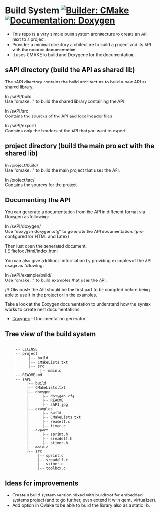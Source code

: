 # Build System [![Builder: CMake](https://img.shields.io/badge/Builder-CMake-brightgreen.svg)](https://cmake.org/) [![Documentation: Doxygen](https://img.shields.io/badge/Documentation-Doxygen-brightgreen.svg)](http://www.stack.nl/~dimitri/doxygen/index.html)

- This repo is a very simple build system architecture to create an API next to a project.   
- Provides a minimal directory architecture to build a project and its API with the needed documentation.    
- It uses CMAKE to build and Doxygene for the documentation.   

## sAPI directory (build the API as shared lib)   

The sAPI directory contains the build architecture to build a new API as shared library.   

In /sAPI/build   
Use "cmake .." to build the shared library containing the API.  

In /sAPI/src   
Contains the sources of the API and local header files       

In /sAPI/export/   
Contains only the headers of the API that you want to export    

## project directory (build the main project with the shared lib)    

In /project/build/    
Use "cmake .." to build the main project that uses the API.   

In /project/src/    
Contains the sources for the project   

## Documenting the API
    
You can generate a documentation from the API in different format via Doxygen as following:    

In /sAPI/doxygen/    
Use "doxygen doxygen.cfg" to generate the API documentation. (pre-configured for HTML and Latex)    

Then just open the generated document.    
I.E firefox /html/index.html    

You can also give additional information by providing examples of the API usage as following:    

In /sAPI/example/build/   
Use "cmake .." to build examples that uses the API.    

/!\ Obviously the API should be the first part to be compiled before being able to use it in the project or in the examples.    

Take a look at the Doxygen documentation to understand how the syntax works to create neat documentations.

* [Doxygen](http://www.stack.nl/~dimitri/doxygen/index.html) - Documentation generator

## Tree view of the build system

```
    .
    |-- LICENSE
    |-- project
    |      |-- build
    |      |-- CMakeLists.txt
    |      |-- src
    |           |-- main.c
    |-- README.md
    |-- sAPI
          |-- build
          |-- CMakeLists.txt
          |-- doxygen
          |      |-- doxygen.cfg
          |      |-- README
          |      |-- sAPI.jpg
          |-- examples
          |      |-- build
          |      |-- CMakeLists.txt
          |      |-- readelf.c
          |      |-- timer.c
          |-- export
          |      |-- sprint.h
          |      |-- sreadelf.h
          |      |-- stimer.h
          |-- main.c
          |-- src
               |-- sprint.c
               |-- sreadelf.c
               |-- stimer.c
               |-- toolbox.c

```

## Ideas for improvements

* Create a build system version mixed with buildroot for embedded systems project (and to go further, even extend it with qemu virtualizer).
* Add option in CMake to be able to build the library also as a static lib.
